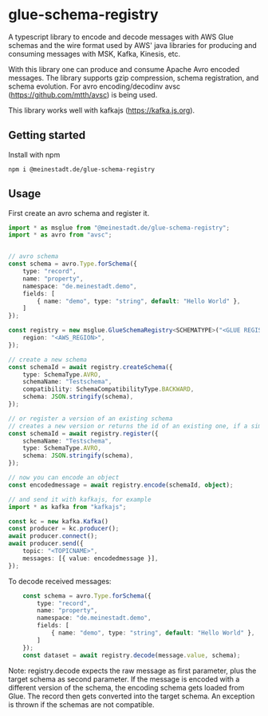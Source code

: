 # glue-schema-registry

A typescript library to encode and decode messages with AWS Glue schemas and the wire format used by AWS' java libraries for producing and consuming
messages with MSK, Kafka, Kinesis, etc.

With this library one can produce and consume Apache Avro encoded messages.
The library supports gzip compression, schema registration, and schema evolution.
For avro encoding/decodinv avsc (https://github.com/mtth/avsc) is being used.

This library works well with kafkajs (https://kafka.js.org).

## Getting started

Install with npm

````
npm i @meinestadt.de/glue-schema-registry
````

## Usage

First create an avro schema and register it.

```typescript
import * as msglue from "@meinestadt.de/glue-schema-registry";
import * as avro from "avsc";


// avro schema
const schema = avro.Type.forSchema({
    type: "record",
    name: "property",
    namespace: "de.meinestadt.demo",
    fields: [
        { name: "demo", type: "string", default: "Hello World" },
    ]
});

const registry = new msglue.GlueSchemaRegistry<SCHEMATYPE>("<GLUE REGISTRY NAME>", {
    region: "<AWS_REGION>",
});

// create a new schema
const schemaId = await registry.createSchema({
    type: SchemaType.AVRO,
    schemaName: "Testschema",
    compatibility: SchemaCompatibilityType.BACKWARD,
    schema: JSON.stringify(schema),
});

// or register a version of an existing schema
// creates a new version or returns the id of an existing one, if a similar version already exists
const schemaId = await registry.register({
    schemaName: "Testschema",
    type: SchemaType.AVRO,
    schema: JSON.stringify(schema),
});

// now you can encode an object
const encodedmessage = await registry.encode(schemaId, object);

// and send it with kafkajs, for example
import * as kafka from "kafkajs";

const kc = new kafka.Kafka()
const producer = kc.producer();
await producer.connect();
await producer.send({
    topic: "<TOPICNAME>",
    messages: [{ value: encodedmessage }],
});
````

To decode received messages:

````typescript
    const schema = avro.Type.forSchema({
        type: "record",
        name: "property",
        namespace: "de.meinestadt.demo",
        fields: [
            { name: "demo", type: "string", default: "Hello World" },
        ]
    });
    const dataset = await registry.decode(message.value, schema);
````

Note: registry.decode expects the raw message as first parameter, plus the target schema as second parameter.
If the message is encoded with a different version of the schema, the encoding schema gets loaded from Glue.
The record then gets converted into the target schema.
An exception is thrown if the schemas are not compatible.



